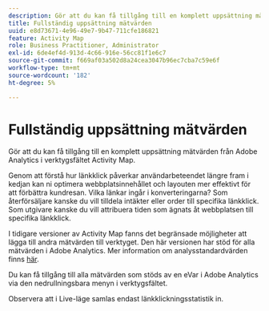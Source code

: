 ```yaml
---
description: Gör att du kan få tillgång till en komplett uppsättning mätvärden från Adobe Analytics i verktygsfältet Activity Map.
title: Fullständig uppsättning mätvärden
uuid: e8d73671-4e96-49e7-9b47-711cfe186821
feature: Activity Map
role: Business Practitioner, Administrator
exl-id: 6de4ef4d-913d-4c66-916e-56cc81f1e6c7
source-git-commit: f669af03a502d8a24cea3047b96ec7cba7c59e6f
workflow-type: tm+mt
source-wordcount: '182'
ht-degree: 5%

---
```


# Fullständig uppsättning mätvärden

Gör att du kan få tillgång till en komplett uppsättning mätvärden från Adobe Analytics i verktygsfältet Activity Map.

Genom att förstå hur länkklick påverkar användarbeteendet längre fram i kedjan kan ni optimera webbplatsinnehållet och layouten mer effektivt för att förbättra kundresan. Vilka länkar ingår i konverteringarna? Som återförsäljare kanske du vill tilldela intäkter eller order till specifika länkklick. Som utgivare kanske du vill attribuera tiden som ägnats åt webbplatsen till specifika länkklick.

I tidigare versioner av Activity Map fanns det begränsade möjligheter att lägga till andra mätvärden till verktyget. Den här versionen har stöd för alla mätvärden i Adobe Analytics. Mer information om analysstandardvärden finns [här](https://experienceleague.adobe.com/docs/analytics/components/variables/metrics/metricslist.html).

Du kan få tillgång till alla mätvärden som stöds av en eVar i Adobe Analytics via den nedrullningsbara menyn i verktygsfältet.

Observera att i Live-läge samlas endast länkklickningsstatistik in.
